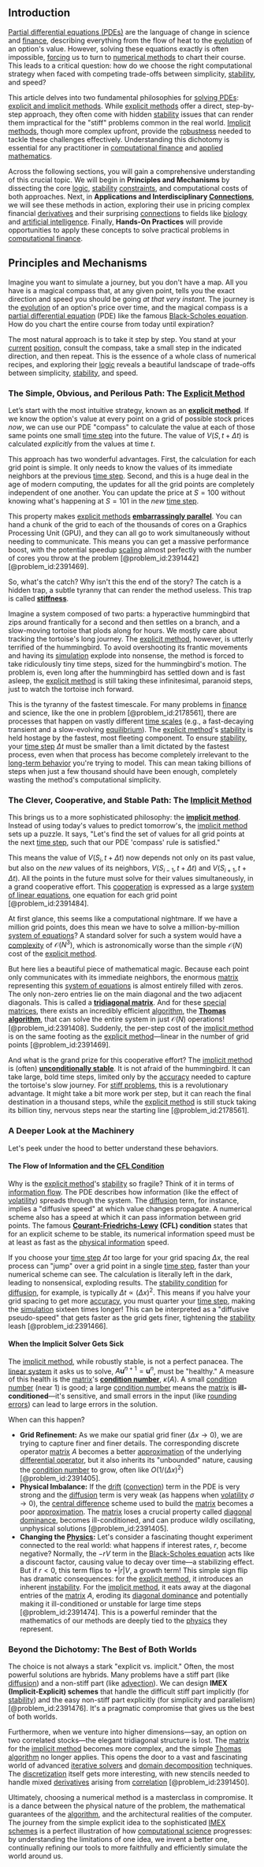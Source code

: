 ## Introduction
[Partial differential equations (PDEs)](@article_id:168928) are the language of change in science and [finance](@article_id:144433), describing everything from the flow of heat to the [evolution](@article_id:143283) of an option's value. However, solving these equations exactly is often impossible, [forcing](@article_id:149599) us to turn to [numerical methods](@article_id:139632) to chart their course. This leads to a critical question: how do we choose the right computational strategy when faced with competing trade-offs between simplicity, [stability](@article_id:142499), and speed?

This article delves into two fundamental philosophies for [solving PDEs](@article_id:137991): [explicit and implicit methods](@article_id:168269). While [explicit methods](@article_id:139813) offer a direct, step-by-step approach, they often come with hidden [stability](@article_id:142499) issues that can render them impractical for the "stiff" problems common in the real world. [Implicit methods](@article_id:136579), though more complex upfront, provide the [robustness](@article_id:262461) needed to tackle these challenges effectively. Understanding this dichotomy is essential for any practitioner in [computational finance](@article_id:145362) and [applied mathematics](@article_id:169789).

Across the following sections, you will gain a comprehensive understanding of this crucial topic. We will begin in **Principles and Mechanisms** by dissecting the core [logic](@article_id:266330), [stability](@article_id:142499) [constraints](@article_id:149214), and computational costs of both approaches. Next, in **Applications and Interdisciplinary [Connections](@article_id:193345)**, we will see these methods in action, exploring their use in pricing complex financial [derivatives](@article_id:165970) and their surprising [connections](@article_id:193345) to fields like [biology](@article_id:276078) and [artificial intelligence](@article_id:267458). Finally, **Hands-On Practices** will provide opportunities to apply these concepts to solve practical problems in [computational finance](@article_id:145362).

## Principles and Mechanisms

Imagine you want to simulate a journey, but you don't have a map. All you have is a magical compass that, at any given point, tells you the exact direction and speed you should be going *at that very instant*. The journey is the [evolution](@article_id:143283) of an option's price over time, and the magical compass is a [partial differential equation](@article_id:140838) (PDE) like the famous [Black-Scholes equation](@article_id:144020). How do you chart the entire course from today until expiration?

The most natural approach is to take it step by step. You stand at your [current](@article_id:270029) [position](@article_id:167295), consult the compass, take a small step in the indicated direction, and then repeat. This is the essence of a whole class of numerical recipes, and exploring their [logic](@article_id:266330) reveals a beautiful landscape of trade-offs between simplicity, [stability](@article_id:142499), and speed.

### The Simple, Obvious, and Perilous Path: The [Explicit Method](@article_id:146803)

Let’s start with the most intuitive strategy, known as an **[explicit method](@article_id:146803)**. If we know the option's value at every point on a grid of possible stock prices *now*, we can use our PDE "compass" to calculate the value at each of those same points one small [time step](@article_id:136673) into the future. The value of $V(S, t + \Delta t)$ is calculated *explicitly* from the values at time $t$.

This approach has two wonderful advantages. First, the calculation for each grid point is simple. It only needs to know the values of its immediate neighbors at the previous [time step](@article_id:136673). Second, and this is a huge deal in the age of modern computing, the updates for all the grid points are completely independent of one another. You can update the price at $S=100$ without knowing what's happening at $S=101$ in the *new* [time step](@article_id:136673).

This property makes [explicit methods](@article_id:139813) **[embarrassingly parallel](@article_id:145764)**. You can hand a chunk of the grid to each of the thousands of cores on a Graphics Processing Unit (GPU), and they can all go to work simultaneously without needing to communicate. This means you can get a massive performance boost, with the potential speedup [scaling](@article_id:142532) almost perfectly with the number of cores you throw at the problem [@problem_id:2391442] [@problem_id:2391469].

So, what's the catch? Why isn't this the end of the story? The catch is a hidden trap, a subtle tyranny that can render the method useless. This trap is called **[stiffness](@article_id:141521)**.

Imagine a system composed of two parts: a hyperactive hummingbird that zips around frantically for a second and then settles on a branch, and a slow-moving tortoise that plods along for hours. We mostly care about tracking the tortoise's long journey. The [explicit method](@article_id:146803), however, is utterly terrified of the hummingbird. To avoid overshooting its frantic movements and having its [simulation](@article_id:140361) explode into nonsense, the method is forced to take ridiculously tiny time steps, sized for the hummingbird's motion. The problem is, even long after the hummingbird has settled down and is fast asleep, the [explicit method](@article_id:146803) is still taking these infinitesimal, paranoid steps, just to watch the tortoise inch forward.

This is the tyranny of the fastest timescale. For many problems in [finance](@article_id:144433) and science, like the one in problem [@problem_id:2178561], there are processes that happen on vastly different [time scales](@article_id:165783) (e.g., a fast-decaying transient and a slow-evolving [equilibrium](@article_id:144554)). The [explicit method](@article_id:146803)'s [stability](@article_id:142499) is held hostage by the fastest, most fleeting component. To ensure [stability](@article_id:142499), your [time step](@article_id:136673) $\Delta t$ must be smaller than a limit dictated by the fastest process, even when that process has become completely irrelevant to the [long-term behavior](@article_id:267053) you're trying to model. This can mean taking billions of steps when just a few thousand should have been enough, completely wasting the method's computational simplicity.

### The Clever, Cooperative, and Stable Path: The [Implicit Method](@article_id:138043)

This brings us to a more sophisticated philosophy: the **[implicit method](@article_id:138043)**. Instead of using today's values to predict tomorrow's, the [implicit method](@article_id:138043) sets up a puzzle. It says, "Let's find the set of values for all grid points at the next [time step](@article_id:136673), such that our PDE 'compass' rule is satisfied."

This means the value of $V(S_i, t + \Delta t)$ now depends not only on its past value, but also on the *new* values of its neighbors, $V(S_{i-1}, t + \Delta t)$ and $V(S_{i+1}, t + \Delta t)$. All the points in the future must solve for their values simultaneously, in a grand cooperative effort. This [cooperation](@article_id:263547) is expressed as a large [system of linear equations](@article_id:139922), one equation for each grid point [@problem_id:2391484].

At first glance, this seems like a computational nightmare. If we have a million grid points, does this mean we have to solve a million-by-million [system of equations](@article_id:201334)? A standard solver for such a system would have a [complexity](@article_id:265609) of $\mathcal{O}(N^3)$, which is astronomically worse than the simple $\mathcal{O}(N)$ cost of the [explicit method](@article_id:146803).

But here lies a beautiful piece of mathematical magic. Because each point only communicates with its immediate neighbors, the enormous [matrix](@article_id:202118) representing this [system of equations](@article_id:201334) is almost entirely filled with zeros. The only non-zero entries lie on the main diagonal and the two adjacent diagonals. This is called a **[tridiagonal matrix](@article_id:138335)**. And for these [special matrices](@article_id:195904), there exists an incredibly efficient [algorithm](@article_id:267625), the **[Thomas algorithm](@article_id:145311)**, that can solve the entire system in just $\mathcal{O}(N)$ operations! [@problem_id:2391408]. Suddenly, the per-step cost of the [implicit method](@article_id:138043) is on the same footing as the [explicit method](@article_id:146803)—linear in the number of grid points [@problem_id:2391469].

And what is the grand prize for this cooperative effort? The [implicit method](@article_id:138043) is (often) **[unconditionally stable](@article_id:145787)**. It is not afraid of the hummingbird. It can take large, bold time steps, limited only by the [accuracy](@article_id:170398) needed to capture the tortoise's slow journey. For [stiff problems](@article_id:141649), this is a revolutionary advantage. It might take a bit more work per step, but it can reach the final destination in a thousand steps, while the [explicit method](@article_id:146803) is still stuck taking its billion tiny, nervous steps near the starting line [@problem_id:2178561].

### A Deeper Look at the Machinery

Let's peek under the hood to better understand these behaviors.

#### The Flow of Information and the [CFL Condition](@article_id:136588)

Why is the [explicit method](@article_id:146803)'s [stability](@article_id:142499) so fragile? Think of it in terms of [information flow](@article_id:267495). The PDE describes how information (like the effect of [volatility](@article_id:266358)) spreads through the system. The [diffusion](@article_id:140951) term, for instance, implies a "diffusive speed" at which value changes propagate. A numerical scheme also has a speed at which it can pass information between grid points. The famous **[Courant-Friedrichs-Lewy](@article_id:175104) (CFL) condition** states that for an explicit scheme to be stable, its numerical information speed must be at least as fast as the [physical information](@article_id:152062) speed.

If you choose your [time step](@article_id:136673) $\Delta t$ too large for your grid spacing $\Delta x$, the real process can "jump" over a grid point in a single [time step](@article_id:136673), faster than your numerical scheme can see. The calculation is literally left in the dark, leading to nonsensical, exploding results. The [stability condition](@article_id:167239) for [diffusion](@article_id:140951), for example, is typically $\Delta t \propto (\Delta x)^2$. This means if you halve your grid spacing to get more [accuracy](@article_id:170398), you must quarter your [time step](@article_id:136673), making the [simulation](@article_id:140361) sixteen times longer! This can be interpreted as a "diffusive pseudo-speed" that gets faster as the grid gets finer, tightening the [stability](@article_id:142499) leash [@problem_id:2391466].

#### When the Implicit Solver Gets Sick

The [implicit method](@article_id:138043), while robustly stable, is not a perfect panacea. The [linear system](@article_id:162641) it asks us to solve, $A \mathbf{u}^{n+1} = \mathbf{u}^n$, must be "healthy." A measure of this health is the [matrix](@article_id:202118)'s **[condition number](@article_id:144656)**, $\kappa(A)$. A small [condition number](@article_id:144656) (near 1) is good; a large [condition number](@article_id:144656) means the [matrix](@article_id:202118) is **ill-conditioned**—it's sensitive, and small errors in the input (like [rounding errors](@article_id:143362)) can lead to large errors in the solution.

When can this happen?
-   **Grid Refinement:** As we make our spatial grid finer ($\Delta x \to 0$), we are trying to capture finer and finer details. The corresponding discrete operator [matrix](@article_id:202118) $A$ becomes a better [approximation](@article_id:165874) of the underlying [differential operator](@article_id:202134), but it also inherits its "unbounded" nature, causing the [condition number](@article_id:144656) to grow, often like $O(1/(\Delta x)^2)$ [@problem_id:2391405].
-   **Physical Imbalance:** If the [drift](@article_id:268312) ([convection](@article_id:141312)) term in the PDE is very strong and the [diffusion](@article_id:140951) term is very weak (as happens when [volatility](@article_id:266358) $\sigma \to 0$), the [central difference](@article_id:173609) scheme used to build the [matrix](@article_id:202118) becomes a poor [approximation](@article_id:165874). The [matrix](@article_id:202118) loses a crucial property called [diagonal dominance](@article_id:143120), becomes ill-conditioned, and can produce wildly oscillating, unphysical solutions [@problem_id:2391405].
-   **Changing the [Physics](@article_id:144980):** Let's consider a fascinating thought experiment connected to the real world: what happens if interest rates, $r$, become negative? Normally, the $-rV$ term in the [Black-Scholes equation](@article_id:144020) acts like a discount factor, causing value to decay over time—a stabilizing effect. But if $r < 0$, this term flips to $+|r|V$, a growth term! This simple sign flip has dramatic consequences: for the [explicit method](@article_id:146803), it introduces an inherent [instability](@article_id:175857). For the [implicit method](@article_id:138043), it eats away at the diagonal entries of the [matrix](@article_id:202118) $A$, eroding its [diagonal dominance](@article_id:143120) and potentially making it ill-conditioned or unstable for large time steps [@problem_id:2391474]. This is a powerful reminder that the mathematics of our methods are deeply tied to the [physics](@article_id:144980) they represent.

### Beyond the Dichotomy: The Best of Both Worlds

The choice is not always a stark "explicit vs. implicit." Often, the most powerful solutions are hybrids. Many problems have a stiff part (like [diffusion](@article_id:140951)) and a non-stiff part (like [advection](@article_id:269532)). We can design **IMEX (Implicit-Explicit) schemes** that handle the difficult stiff part implicitly (for [stability](@article_id:142499)) and the easy non-stiff part explicitly (for simplicity and parallelism) [@problem_id:2391476]. It's a pragmatic compromise that gives us the best of both worlds.

Furthermore, when we venture into higher dimensions—say, an option on two correlated stocks—the elegant tridiagonal structure is lost. The [matrix](@article_id:202118) for the [implicit method](@article_id:138043) becomes more complex, and the simple [Thomas algorithm](@article_id:145311) no longer applies. This opens the door to a vast and fascinating world of advanced [iterative solvers](@article_id:136416) and [domain decomposition](@article_id:165440) techniques. The [discretization](@article_id:144518) itself gets more interesting, with new stencils needed to handle mixed [derivatives](@article_id:165970) arising from [correlation](@article_id:265479) [@problem_id:2391450].

Ultimately, choosing a numerical method is a masterclass in compromise. It is a dance between the physical nature of the problem, the mathematical guarantees of the [algorithm](@article_id:267625), and the architectural realities of the computer. The journey from the simple explicit idea to the sophisticated [IMEX schemes](@article_id:168038) is a perfect illustration of how [computational science](@article_id:150036) progresses: by understanding the limitations of one idea, we invent a better one, continually refining our tools to more faithfully and efficiently simulate the world around us.

